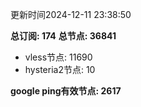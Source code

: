 更新时间2024-12-11 23:38:50

**总订阅: 174**
**总节点: 36841**
- vless节点: 11690
- hysteria2节点: 10

**google ping有效节点: 2617**

